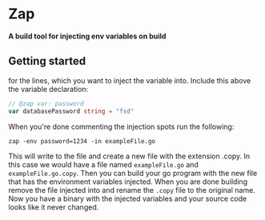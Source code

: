 # Zap

**A build tool for injecting env variables on build**

## Getting started

for the lines, which you want to inject the variable into. Include this above the variable declaration:

```go
// @zap var: password
var databasePassword string = "fsd"
```

When you're done commenting the injection spots run the following:

```
zap -env password=1234 -in exampleFile.go
```

This will write to the file and create a new file with the extension .copy. In this case we would have a file named `exampleFile.go` and `exampleFile.go.copy`. Then you can build your go program with the new file that has the environment variables injected. When you are done building remove the file injected into and rename the `.copy` file to the original name. Now you have a binary with the injected variables and your source code looks like it never changed.
